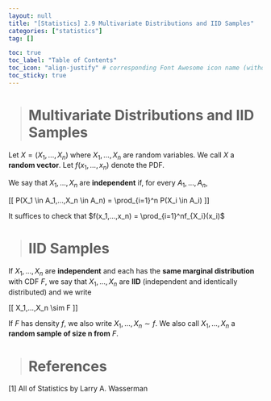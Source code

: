 ```yaml
---
layout: null
title: "[Statistics] 2.9 Multivariate Distributions and IID Samples"
categories: ["statistics"]
tag: []

toc: true
toc_label: "Table of Contents"
toc_icon: "align-justify" # corresponding Font Awesome icon name (without fa prefix)
toc_sticky: true
---
```


> # Multivariate Distributions and IID Samples

Let $X=(X_1, ..., X_n)$ where $X_1,...,X_n$ are random variables. We call $X$ a **random vector**. Let $f(x_1,...,x_n)$ denote the PDF.

We say that $X_1,...,X_n$ are **independent** if, for every $A_1,...,A_n$,

\[[ P(X_1 \in A_1,...,X_n \in A_n) = \prod_{i=1}^n P(X_i \in A_i) \]]

It suffices to check that $f(x_1,...,x_n) = \prod_{i=1}^nf_{X_i}(x_i)$

> # IID Samples

If $X_1,...,X_n$ are **independent** and each has the **same marginal distribution** with CDF $F$, we say that $X_1,...,X_n$ are **IID** (independent and identically distributed) and we write

\[[ X_1,...,X_n \sim F \]]

If $F$ has density $f$, we also write $X_1,...,X_n \sim f$. We also call $X_1,...,X_n$ a **random sample of size n from** $F$.

> # References

[1] All of Statistics by Larry A. Wasserman
